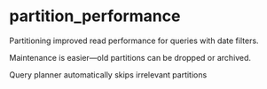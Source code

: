 # partition_performance


Partitioning improved read performance for queries with date filters.

Maintenance is easier—old partitions can be dropped or archived.

Query planner automatically skips irrelevant partitions
